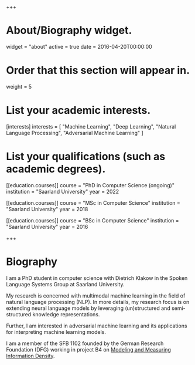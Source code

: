 +++
# About/Biography widget.
widget = "about"
active = true
date = 2016-04-20T00:00:00

# Order that this section will appear in.
weight = 5

# List your academic interests.
[interests]
  interests = [
    "Machine Learning",
    "Deep Learning",
    "Natural Language Processing",
    "Adversarial Machine Learning"
  ]

# List your qualifications (such as academic degrees).
[[education.courses]]
  course = "PhD in Computer Science (ongoing)"
  institution = "Saarland University"
  year = 2022

[[education.courses]]
  course = "MSc in Computer Science"
  institution = "Saarland University"
  year = 2018

[[education.courses]]
  course = "BSc in Computer Science"
  institution = "Saarland University"
  year = 2016
 
+++

# Biography

I am a PhD student in computer science with Dietrich Klakow in the Spoken Language Systems Group at Saarland University. 

My research is concerned with multimodal machine learning in the field of natural language processing (NLP). In more details, my research focus is on extending neural language models by leveraging (un)structured and semi-structured knowledge representations.

Further, I am interested in adversarial machine learning and its applications for interpreting machine learning models.

I am a member of the SFB 1102 founded by the German Research Foundation (DFG) working in project B4 on [Modeling and Measuring Information Density](http://www.sfb1102.uni-saarland.de/?page_id=284).


